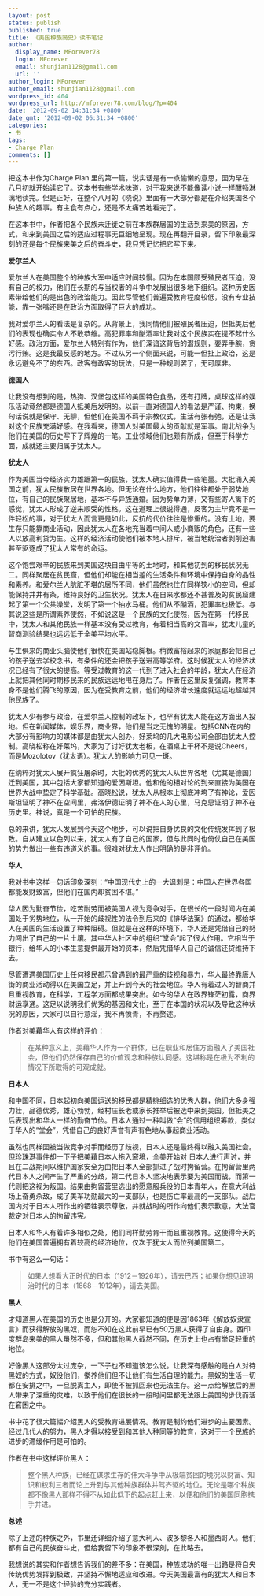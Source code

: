 ```yaml
---
layout: post
status: publish
published: true
title: 《美国种族简史》读书笔记
author:
  display_name: MForever78
  login: MForever
  email: shunjian1128@gmail.com
  url: ''
author_login: MForever
author_email: shunjian1128@gmail.com
wordpress_id: 404
wordpress_url: http://mforever78.com/blog/?p=404
date: '2012-09-02 14:31:34 +0800'
date_gmt: '2012-09-02 06:31:34 +0800'
categories:
- 书
tags:
- Charge Plan
comments: []
---
```


<p>把这本书作为Charge Plan 里的第一篇，说实话是有一点偷懒的意思，因为早在八月初就开始读它了。这本书有些学术味道，对于我来说不能像读小说一样酣畅淋漓地读完。但是正好，在整个八月的《晓说》里面有一大部分都是在介绍美国各个种族人的趣事。有主食有点心，还是不太痛苦地看完了。</p>
<p>在这本书中，作者把各个民族未迁徙之前在本族群居国的生活到来美的原因，方式，和来到美国之后的适应过程事无巨细地呈现。现在再翻开目录，留下印象最深刻的还是每个民族来美之后的奋斗史，我只凭记忆把它写下来。</p>
<p><strong>爱尔兰人</strong></p>
<p>爱尔兰人在美国整个的种族大军中适应时间较慢。因为在本国颇受殖民者压迫，没有自己的权力，他们在长期的与当权者的斗争中发展出很多地下组织。这种历史因素带给他们的是出色的政治能力。因此尽管他们普遍受教育程度较低，没有专业技能，靠一张嘴还是在政治方面取得了巨大的成功。</p>
<p>我对爱尔兰人的看法是复杂的。从背景上，我同情他们被殖民者压迫，但抵美后他们的表现也确实令人不敢恭维。高犯罪率和酗酒率让我对这个民族实在提不起什么好感。政治方面，爱尔兰人特别有作为，他们深谙这背后的潜规则，耍弄手腕，贪污行贿。这是我最反感的地方。不过从另一个侧面来说，可能一但扯上政治，这是永远避免不了的东西。政客有政客的玩法，只是一种规则罢了，无可厚非。</p>
<p><strong>德国人</strong></p>
<p>让我没有想到的是，热狗、汉堡包这样的美国特色食品，还有打牌，桌球这样的娱乐活动竟然都是德国人抵美后发明的。以前一直对德国人的看法是严谨、拘束，换句话说就是保守、无聊，但他们在美国不羁于宗教仪式，生活有张有弛，还是让我对这个民族充满好感。在我看来，德国人对美国最大的贡献就是军事。南北战争为他们在美国的历史写下了辉煌的一笔。工业领域他们也颇有所成，但至于科学方面，成就还主要归属于犹太人。</p>
<p><strong>犹太人</strong></p>
<p>作为美国当今经济实力雄踞第一的民族，犹太人确实值得费一些笔墨。大批涌入美国之前，犹太民族散居在世界各地。但无论在什么地方，他们往往都处于弱势地位，有自己的民族聚居地，基本不与异族通婚。因为势单力薄，又有些寄人篱下的感觉，犹太人形成了逆来顺受的性格。这在道理上很说得通，反客为主毕竟不是一件轻松的事，对于犹太人而言更是如此，反抗的代价往往是惨重的。没有土地，要生存只能靠商业活动，因此犹太人在各地充当着中间人或小商贩的角色，还有一些人以放高利贷为生。这样的经济活动使他们被本地人排斥，被当地统治者剥削迫害甚至驱逐成了犹太人常有的命运。</p>
<p>这个饱尝艰辛的民族来到美国这块自由平等的土地时，和其他初到的移民状况无二。同样聚居在贫民窟，但他们却能在相当差的生活条件和环境中保持自身的品性和素养。和爱尔兰人肮脏不堪的居所不同，他们虽然也住在同样狭小的空间，但却能保持井井有条，维持良好的卫生状况。犹太人在自来水都还不甚普及的贫民窟建起了第一个公共澡堂，发明了第一个抽水马桶。他们从不酗酒，犯罪率也极低。与其说这些是所谓素养使然，不如说这是一个民族的文化使然，因为在第一代移民中，犹太人和其他民族一样基本没有受过教育，有着相当高的文盲率，犹太儿童的智商测验结果也远远低于全美平均水平。</p>
<p>与生俱来的商业头脑使他们很快在美国站稳脚根。稍微富裕起来的家庭都会把自己的孩子送去学校念书，有条件的还会把孩子送进高等学府。这时候犹太人的经济状况已经有了很大的提高。等受过教育的这一代到了进入社会的年龄，犹太人在经济上就把其他同时期移民来的民族远远地甩在身后了。作者在这里反复强调，教育本身不是他们腾飞的原因，因为在受教育之前，他们的经济增长速度就远远地超越其他民族了。</p>
<p>犹太人少有参与政治，在爱尔兰人控制的政坛下，也罕有犹太人能在这方面出人投地。但在新闻媒体，娱乐界，商业界，他们是当之无愧的明星。包括CNN在内的大部分有影响力的媒体都是由犹太人创办，好莱坞的几大电影公司全部由犹太人控制。高晓松称在好莱坞，大家为了讨好犹太老板，在酒桌上干杯不是说Cheers，而是Mozolotov（犹太语）。犹太人的影响力可见一斑。</p>
<p>在纳粹对犹太人展开疯狂屠杀时，大批的优秀的犹太人从世界各地（尤其是德国）迁到美国，其中包括大家都知道的爱因斯坦。他和他的相对论的到来直接为美国在世界大战中垫定了科学基础。高晓松说，犹太人从根本上彻底冲垮了有神论，爱因斯坦证明了神不在空间里，弗洛伊德证明了神不在人的心里，马克思证明了神不在历史里。神说，真是一个可怕的民族。</p>
<p>总的来讲，犹太人发展到今天这个地步，可以说把自身优良的文化传统发挥到了极致。自从建立以色列以来，犹太人有了自己的国家，但与此同时也倚仗自己在美国的势力做出一些有违道义的事。很难对犹太人作出明确的是非评价。</p>
<p><strong>华人</strong></p>
<p>我对书中这样一句话印象深刻：“中国现代史上的一大讽刺是：中国人在世界各国都能发财致富，但他们在国内却贫困不堪。”</p>
<p>华人因为勤奋节俭，吃苦耐劳而被美国人视为竞争对手，在很长的一段时间内在美国处于劣势地位，从一开始的歧视性的法令到后来的《排华法案》的通过，都给华人在美国的生活设置了种种阻碍。但就是在这样的环境下，华人还是凭借自己的努力闯出了自己的一片土壤。其中华人社区中的组织“堂会”起了很大作用。它相当于银行，给华人的小本生意提供最开始的资本，然后凭借华人自己的诚信还贷维持下去。</p>
<p>尽管遭遇美国历史上任何移民都示曾遇到的最严重的歧视和暴力，华人最终靠唐人街的商业活动得以在美国立足，并上升到今天的社会地位。华人有着过人的智商并且重视教育，在科学，工程学方面都成果突出。如今的华人在政界锋茫初露，商界财运享通。这足以说明我们优秀的基因和文化，至于在本国的状况以及导致这种状况的原因，大家可以自行意淫，我不再愤青，不再赘述。</p>
<p>作者对美藉华人有这样的评价：</p>
<blockquote><p>在某种意义上，美藉华人作为一个群体，已在职业和居住方面融入了美国社会，但他们仍然保存自己的价值观念和种族认同感。这堪称是在极为不利的情况下所取得的可观成就。</p></blockquote>
<p><strong>日本人</strong></p>
<p>和中国不同，日本起初向美国运送的移民都是精挑细选的优秀人群，他们大多身强力壮，品德优秀，雄心勃勃，经村庄长老或家长推举后被选中来到美国。但抵美之后表现出和华人一样的勤奋节俭。日本人通过一种叫做“会”的信用组织筹款，类似于华人的“堂会”，凭借自己的良好声誉有声有色地从事起商业活动。</p>
<p>虽然也同样因被当做竞争对手而经历了歧视，日本人还是最终得以融入美国社会。但珍珠港事件却一下子把美藉日本人拖入窘境，全美开始对 日本人进行声讨，并且在二战期间以维护国家安全为由把日本人全部抓进了战时拘留营。在拘留营里两代日本人之间产生了严重的分歧，第二代日本人坚决地表示要为美国而战，而第一代则把这视为叛国。结果由拘留营里选出的愿意服兵役的日本青年人，在意大利战场上奋勇杀敌，成了美军功勋最大的一支部队，也是伤亡率最高的一支部队。战后国内对于日本人所作出的牺牲表示尊敬，并就战时的所作向他们表示歉意，大法官裁定对日本人的拘留违宪。</p>
<p>日本人和华人有着许多相似之处，他们同样勤劳肯干而且重视教育。这使得今天的他们在美国普遍拥有着较高的经济地位，仅次于犹太人而位列美国第二。</p>
<p>书中有这么一句话：</p>
<blockquote><p>如果人想看大正时代的日本（1912－1926年），请去巴西；如果你想见识明治时代的日本（1868－1912年），请去美国。</p></blockquote>
<p><strong>黑人</strong></p>
<p>才知道黑人在美国的历史也是分开的。大家都知道的便是因1863年《解放奴隶宣言》而获得解放的黑奴，而恕不知在这此前早已有50万黑人获得了自由身。西印度群岛来美的黑人虽然不多，但和其他黑人截然不同，在历史上也占有举足轻重的地位。</p>
<p>好像黑人这部分太过庞杂，一下子也不知道该怎么说。让我深有感触的是白人对待黑奴的方式，奴役他们，豢养他们但不让他们有生活自理的能力。黑奴的生活一切都在安排之中，一旦脱离主人，即使不被抓回来也无法生存。这一点给解放后的黑人带来了深重的灾难，以致于他们在很长的一段时间里都无法跟上美国的步伐而活在窘困之中。</p>
<p>书中花了很大篇幅介绍黑人的受教育进展情况。教育是制约他们进步的主要因素。经过几代人的努力，黑人才得以接受到和其他人种同等的教育，这对于一个民族的进步的滞缓作用是可怕的。</p>
<p>作者在书中这样评价黑人：</p>
<blockquote><p>整个黑人种族，已经在谋求生存的伟大斗争中从极端贫困的境况以财富、知识和权利三者而论上升到与其他种族群体并驾齐驱的地位。无论是哪个种族都不像黑人那样不得不从如此低下的起点赶上来，以便和他们的美国同胞携手并进。</p></blockquote>
<p><strong>总述</strong></p>
<p>除了上述的种族之外，书里还详细介绍了意大利人、波多黎各人和墨西哥人。他们都有自己的民族奋斗史，但给我留下的印象不很深刻，在此略去。</p>
<p>我想说的其实和作者想告诉我们的差不多：在美国，种族成功的唯一出路是将自央传统优势发挥到极致，并坚持不懈地适应和改进。今天美国最富有的犹太人和日本人，无一不是这个经验的充分实践者。</p>

